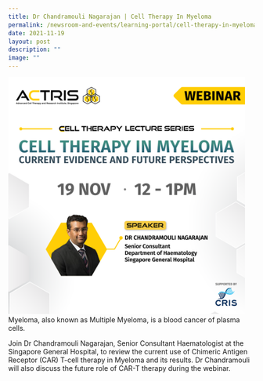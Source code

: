 ```yaml
---
title: Dr Chandramouli Nagarajan | Cell Therapy In Myeloma
permalink: /newsroom-and-events/learning-portal/cell-therapy-in-myeloma/
date: 2021-11-19
layout: post
description: ""
image: ""
---
```

<div style="margin-right: 20px; float: left;">
    <img src="/images/Learning%20Portal/2021/webinar_square-dr-mouli.png" style="width:500px">
</div>

Myeloma, also known as Multiple Myeloma, is a blood cancer of plasma cells.

Join Dr Chandramouli Nagarajan, Senior Consultant Haematologist at the Singapore General Hospital, to review the current use of Chimeric Antigen Receptor (CAR) T-cell therapy in Myeloma and its results. Dr Chandramouli will also discuss the future role of CAR-T therapy during the webinar.